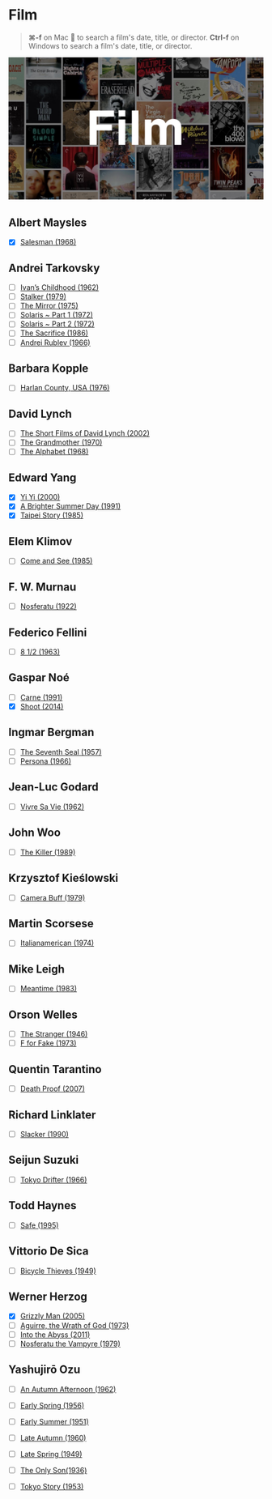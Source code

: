 # Film
> **⌘-f** on Mac  to search a film's date, title, or director.
> **Ctrl-f** on Windows to search a film's date, title, or director.

![](film.jpg)

## Albert Maysles
- [x] [Salesman (1968)](https://www.youtube.com/watch?v=K-utsxnUfXM) 

## Andrei Tarkovsky
- [ ] [Ivan’s Childhood (1962)](https://www.youtube.com/watch?v=aRkPoF7iVGc) 
- [ ] [Stalker (1979)](https://www.youtube.com/watch?v=TGRDYpCmMcM) 
- [ ] [The Mirror (1975)](https://www.youtube.com/watch?v=CYZhXm02kN0)
- [ ] [Solaris ~ Part 1 (1972)](https://www.youtube.com/watch?v=6-4KydP92ss) 
- [ ] [Solaris ~ Part 2 (1972)](https://www.youtube.com/watch?v=xXa6XpaxBS0) 
- [ ] [The Sacrifice (1986)](https://www.youtube.com/watch?v=PlV4k2GNGmo) 
- [ ] [Andrei Rublev (1966)](https://www.youtube.com/watch?v=OsEnNDr6YfA)

## Barbara Kopple
- [ ] [Harlan County, USA (1976)](https://www.youtube.com/watch?v=FCOd7fPHmfU)

## David Lynch
- [ ] [The Short Films of David Lynch (2002)](https://www.youtube.com/watch?v=bn-yp836vX4)
- [ ] [The Grandmother (1970)](https://www.youtube.com/watch?v=dzaCKoG8clY)
- [ ] [The Alphabet (1968)](https://www.youtube.com/watch?v=X6kLzKgcLew)

## Edward Yang
- [x] [Yi Yi (2000)](https://www.youtube.com/watch?v=U089cG2BqR8) 
- [x] [A Brighter Summer Day (1991)](https://www.youtube.com/watch?v=7VASB1PUZD8) 
- [x] [Taipei Story (1985)](https://www.youtube.com/watch?v=iR2WuBKzSkY) 

## Elem Klimov
- [ ] [Come and See (1985)](https://www.youtube.com/watch?v=UkkJZweYaLI)

## F. W. Murnau
- [ ] [Nosferatu (1922)](https://www.youtube.com/watch?v=e7p3ct5hcks) 

## Federico Fellini
- [ ] [8 1/2 (1963)](https://www.youtube.com/watch?v=n0vrFGJaKDs)

## Gaspar Noé
- [ ] [Carne (1991)](https://www.youtube.com/watch?v=9tN9LI_GW9c)
- [x] [Shoot (2014)](https://www.youtube.com/watch?v=-vul70kTZqw)

## Ingmar Bergman
- [ ] [The Seventh Seal (1957)](https://www.youtube.com/watch?v=mbgiWPJLSsM)
- [ ] [Persona (1966)](https://www.youtube.com/watch?v=0Xn26mKu-os)

## Jean-Luc Godard
- [ ] [Vivre Sa Vie (1962)](https://www.youtube.com/watch?v=lVwwbn3Xri0) 

## John Woo
- [ ] [The Killer (1989)](https://www.youtube.com/watch?v=YjPy3gy1OYc) 

## Krzysztof Kieślowski
- [ ] [Camera Buff (1979)](https://www.youtube.com/watch?v=jh6W8oYy7cY)

## Martin Scorsese
- [ ] [Italianamerican (1974)](https://www.youtube.com/watch?v=bxYl93p0ksc)

## Mike Leigh
- [ ] [Meantime (1983)](https://www.youtube.com/watch?v=UDj4nKIIPf0)

## Orson Welles
- [ ] [The Stranger (1946)](https://www.youtube.com/watch?v=5zU7MoRuGDw) 
- [ ] [F for Fake (1973)](https://www.youtube.com/watch?v=gIVgUjj6RxU) 

## Quentin Tarantino
- [ ] [Death Proof (2007)](https://www.youtube.com/watch?v=HlPGnzlK5xE) 

## Richard Linklater
- [ ] [Slacker (1990)](https://www.youtube.com/watch?v=ynEAbiCDVJ4) 

## Seijun Suzuki
- [ ] [Tokyo Drifter (1966)](https://www.youtube.com/watch?v=rRHdjWS48Jw)

## Todd Haynes
- [ ] [Safe (1995)](https://m.youtube.com/watch?v=pxEHtoof2CU) 

## Vittorio De Sica
- [ ] [Bicycle Thieves (1949)](https://www.youtube.com/watch?v=4A26tj-fI-c)

## Werner Herzog
- [x] [Grizzly Man (2005)](https://www.youtube.com/watch?v=efNtliiyT3M)
- [ ] [Aguirre, the Wrath of God (1973)](https://www.youtube.com/watch?v=RIOCyVeRmjo) 
- [ ] [Into the Abyss (2011)](https://www.youtube.com/watch?v=kCmlE17iUT0) 
- [ ] [Nosferatu the Vampyre (1979)](https://www.youtube.com/watch?v=FlSY-wtyCGc) 

## Yashujirō Ozu
- [ ] [An Autumn Afternoon (1962)](https://www.youtube.com/watch?v=azHij1r_Q1M) 
- [ ] [Early Spring (1956)](https://www.youtube.com/watch?v=I-hphrNT8Po) 
- [ ] [Early Summer (1951)](https://www.youtube.com/watch?v=aVbHBYuYG6E) 
- [ ] [Late Autumn (1960)](https://www.youtube.com/watch?v=kVOb2YHJsoI)
- [ ] [Late Spring (1949)](https://www.youtube.com/watch?v=g_Czx6qdKJo) 
- [ ] [The Only Son(1936)](https://www.youtube.com/watch?v=3ciGEjeZTcU)
- [ ] [Tokyo Story (1953)](https://www.youtube.com/watch?v=wTMckp_HQr0)


